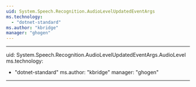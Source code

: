 ```yaml
---
uid: System.Speech.Recognition.AudioLevelUpdatedEventArgs
ms.technology: 
  - "dotnet-standard"
ms.author: "kbridge"
manager: "ghogen"
---
```


---
uid: System.Speech.Recognition.AudioLevelUpdatedEventArgs.AudioLevel
ms.technology: 
  - "dotnet-standard"
ms.author: "kbridge"
manager: "ghogen"
---

